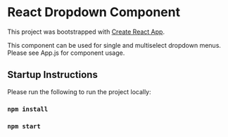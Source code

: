 # React Dropdown Component

This project was bootstrapped with [Create React App](https://github.com/facebook/create-react-app).

This component can be used for single and multiselect dropdown menus. Please see App.js for component usage.

## Startup Instructions

Please run the following to run the project locally:

### `npm install`

### `npm start`

